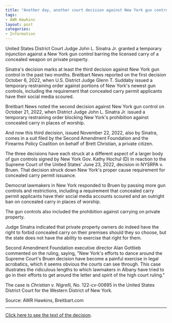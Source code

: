 ```yaml
---
title: "Another day, another court decision against New York gun control"
tags:
- AWR Hawkins
layout: post
categories:
- Information
---
```


United States District Court Judge John L. Sinatra Jr. granted a temporary injunction against a New York gun control barring the licensed carry of a concealed weapon on private property.

Sinatra's decision marks at least the third decision against New York gun control in the past two months. Breitbart News reported on the first decision October 6, 2022, when U.S. District Judge Glenn T. Suddaby issued a temporary restraining order against portions of New York's newest gun controls, including the requirement that concealed carry permit applicants have their social media scoured.

Breitbart News noted the second decision against New York gun control on October 21, 2022, when District Judge John L. Sinatra Jr. issued a temporary restraining order blocking New York's prohibition against concealed carry in places of worship.

And now this third decision, issued November 22, 2022, also by Sinatra, comes in a suit filed by the Second Amendment Foundation and the Firearms Policy Coalition on behalf of Brett Christian, a private citizen.

The three decisions have each struck at a different aspect of a larger body of gun controls signed by New York Gov. Kathy Hochul (D) in reaction to the Supreme Court of the United States' June 23, 2022, decision in NYSRPA v. Bruen. That decision struck down New York's proper cause requirement for concealed carry permit issuance.

Democrat lawmakers in New York responded to Bruen by passing more gun controls and restrictions, including a requirement that concealed carry permit applicants have their social media accounts scoured and an outright ban on concealed carry in places of worship.

The gun controls also included the prohibition against carrying on private property.

Judge Sinatra indicated that private property owners do indeed have the right to forbid concealed carry on their premises should they so choose, but the state does not have the ability to exercise that right for them.

Second Amendment Foundation executive director Alan Gottlieb commented on the ruling, saying, "New York's efforts to dance around the Supreme Court's Bruen decision have become a painful exercise in legal acrobatics, which it seems obvious the courts can see through. This case illustrates the ridiculous lengths to which lawmakers in Albany have tried to go in their efforts to get around the letter and spirit of the high court ruling."

The case is *Christian v. Nigrelli,* No. 122-cv-00695 in the United States District Court for the Western District of New York.

Source: AWR Hawkins, Breitbart.com

---

[Click here to see the text of the decision](https://www.trigger-treat.com/20221122-christian-v-nigrelli/).
